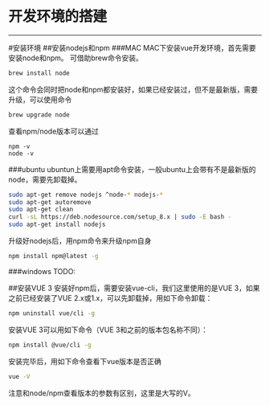 # 开发环境的搭建
----

#安装环境
##安装nodejs和npm
###MAC
MAC下安装vue开发环境，首先需要安装node和npm。
可借助brew命令安装。

```bash
brew install node
```
这个命令会同时把node和npm都安装好，如果已经安装过，但不是最新版，需要升级，可以使用命令

```bash
brew upgrade node
```
查看npm/node版本可以通过
```
npm -v
node -v
```
###ubuntu
ubuntun上需要用apt命令安装，一般ubuntu上会带有不是最新版的node，需要先卸载掉。

```bash
sudo apt-get remove nodejs ^node-* nodejs-*
sudo apt-get autoremove
sudo apt-get clean
curl -sL https://deb.nodesource.com/setup_8.x | sudo -E bash -
sudo apt-get install nodejs
```
升级好nodejs后，用npm命令来升级npm自身
```bash
npm install npm@latest -g
``` 

###windows
TODO:

##安装VUE 3
安装好npm后，需要安装vue-cli，我们这里使用的是VUE 3，如果之前已经安装了VUE 2.x或1.x，可以先卸载掉，用如下命令卸载：

```bash
npm uninstall vue/cli -g
```
安装VUE 3可以用如下命令（VUE 3和之前的版本包名称不同）：

```bash
npm install @vue/cli -g
```

安装完毕后，用如下命令查看下vue版本是否正确

```bash
vue -V
```
注意和node/npm查看版本的参数有区别，这里是大写的V。

